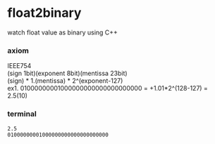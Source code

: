 # float2binary
watch float value as binary using C++  
### axiom
IEEE754   
(sign 1bit)(exponent 8bit)(mentissa 23bit)   
(sign) * 1.(mentissa) * 2^(exponent-127)   
ex1. 01000000001000000000000000000000 = +1.01*2^(128-127) = 2.5(10)   
### terminal
```
2.5
01000000001000000000000000000000
```
